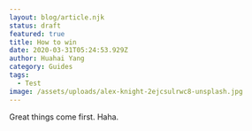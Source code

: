 ```yaml
---
layout: blog/article.njk
status: draft
featured: true
title: How to win
date: 2020-03-31T05:24:53.929Z
author: Huahai Yang
category: Guides
tags:
  - Test
image: /assets/uploads/alex-knight-2ejcsulrwc8-unsplash.jpg
---
```

Great things come first. Haha.